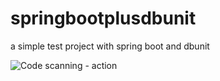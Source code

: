 # springbootplusdbunit
a simple test project with spring boot and dbunit

![Code scanning - action](https://github.com/ZeeD/springbootplusdbunit/workflows/Code%20scanning%20-%20action/badge.svg)
